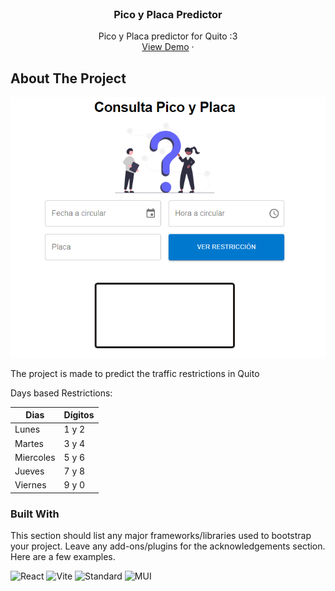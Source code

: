 <br />
<div align="center">
  <a href="https://main--sprightly-cannoli-6efb02.netlify.app/>
    <img src="docs/assets/pick.png" alt="Pico Y Placa Logo" width="80" height="80">
  </a>

  <h3 align="center">Pico y Placa Predictor</h3>

  <p align="center">
    Pico y Placa predictor for Quito :3
    <br />
    <a href="https://main--sprightly-cannoli-6efb02.netlify.app/">View Demo</a>
    ·
  </p>
</div>

## About The Project

![Pico Y Placa](docs/assets/empty-app.png)

The project is made to predict the traffic restrictions in Quito

Days based Restrictions:

| Dias      | Dígitos |
| --------- | ------- |
| Lunes     | 1 y 2   |
| Martes    | 3 y 4   |
| Miercoles | 5 y 6   |
| Jueves    | 7 y 8   |
| Viernes   | 9 y 0   |

### Built With

This section should list any major frameworks/libraries used to bootstrap your project. Leave any add-ons/plugins for the acknowledgements section. Here are a few examples.

![React](https://img.shields.io/badge/next.js-000000?style=for-the-badge&logo=nextdotjs&logoColor=white)
![Vite](https://img.shields.io/badge/vite-646cff?style=for-the-badge)
![Standard](https://img.shields.io/badge/standard-f3df49?style=for-the-badge&logo=standardjs&logoColor=white)
![MUI](https://img.shields.io/badge/tailwindcss-06b6d4?style=for-the-badge&logo=standardjs&logoColor=white)

